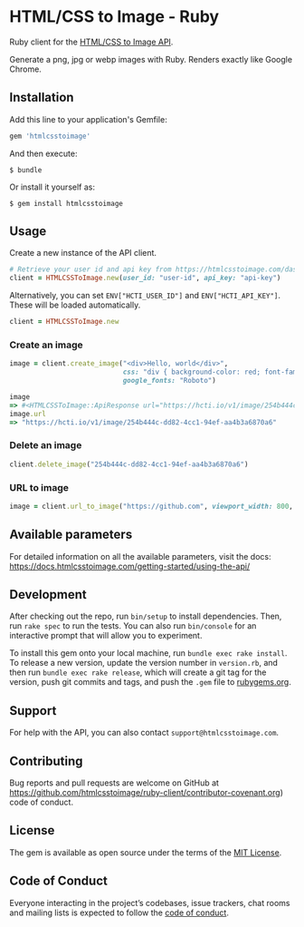 # HTML/CSS to Image - Ruby

Ruby client for the [HTML/CSS to Image API](https://htmlcsstoimage.com).

Generate a png, jpg or webp images with Ruby. Renders exactly like Google Chrome.

## Installation

Add this line to your application's Gemfile:

```ruby
gem 'htmlcsstoimage'
```

And then execute:

    $ bundle

Or install it yourself as:

    $ gem install htmlcsstoimage

## Usage

Create a new instance of the API client.

```ruby
# Retrieve your user id and api key from https://htmlcsstoimage.com/dashboard
client = HTMLCSSToImage.new(user_id: "user-id", api_key: "api-key")
```

Alternatively, you can set `ENV["HCTI_USER_ID"]` and `ENV["HCTI_API_KEY"]`. These will be loaded automatically.

```ruby
client = HTMLCSSToImage.new
```

### Create an image

```ruby
image = client.create_image("<div>Hello, world</div>",
                            css: "div { background-color: red; font-family: Roboto; }",
                            google_fonts: "Roboto")

image
=> #<HTMLCSSToImage::ApiResponse url="https://hcti.io/v1/image/254b444c-dd82-4cc1-94ef-aa4b3a6870a6", id="254b444c-dd82-4cc1-94ef-aa4b3a6870a6">
image.url
=> "https://hcti.io/v1/image/254b444c-dd82-4cc1-94ef-aa4b3a6870a6"
```

### Delete an image
```Ruby
client.delete_image("254b444c-dd82-4cc1-94ef-aa4b3a6870a6")
```

### URL to image
```ruby
image = client.url_to_image("https://github.com", viewport_width: 800, viewport_height: 1200)
```

## Available parameters
For detailed information on all the available parameters, visit the docs: https://docs.htmlcsstoimage.com/getting-started/using-the-api/

## Development

After checking out the repo, run `bin/setup` to install dependencies. Then, run `rake spec` to run the tests. You can also run `bin/console` for an interactive prompt that will allow you to experiment.

To install this gem onto your local machine, run `bundle exec rake install`. To release a new version, update the version number in `version.rb`, and then run `bundle exec rake release`, which will create a git tag for the version, push git commits and tags, and push the `.gem` file to [rubygems.org](https://rubygems.org).

## Support
For help with the API, you can also contact `support@htmlcsstoimage.com`.

## Contributing

Bug reports and pull requests are welcome on GitHub at https://github.com/htmlcsstoimage/ruby-client/contributor-covenant.org) code of conduct.

## License

The gem is available as open source under the terms of the [MIT License](https://opensource.org/licenses/MIT).

## Code of Conduct

Everyone interacting in the project’s codebases, issue trackers, chat rooms and mailing lists is expected to follow the [code of conduct](https://github.com/htmlcsstoimage/ruby-client/blob/main/CODE_OF_CONDUCT.md).
